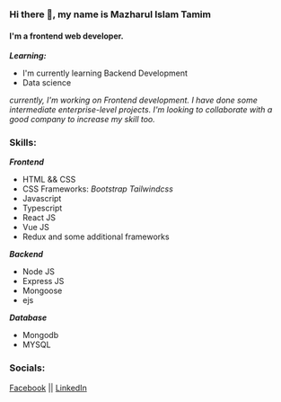 ### Hi there 👋, my name is  Mazharul Islam Tamim
#### I'm a frontend web developer.

***Learning:***
- I'm currently learning Backend Development 
- Data science 

<i>currently, I'm working on Frontend development. 
I have done some intermediate enterprise-level projects. 
I'm looking to collaborate with a good company to increase my skill too.</i>



### Skills:

***Frontend***
  - HTML && CSS 
  -  CSS Frameworks: <i>Bootstrap</i> <i>Tailwindcss</i>
  - Javascript
  - Typescript
  - React JS
  - Vue JS
  - Redux
  and some additional frameworks
  
***Backend***
  - Node JS 
  - Express JS
  - Mongoose
  - ejs
  
  
***Database***
 - Mongodb
 - MYSQL


### Socials:
[Facebook](https://www.facebook.com/profile.php?id=61552041955111) || [LinkedIn ](https://www.linkedin.com/in/mazharul-islam-5194a5204/)



